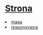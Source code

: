 # [Strona](https://ugkontzal.github.io)

<li><a href="http://ugkontzal.github.io/docs/cern.html">mapa</a></li>
<li><a href="http://ugkontzal.github.io/docs/respons.html">responsywna</a></li>
